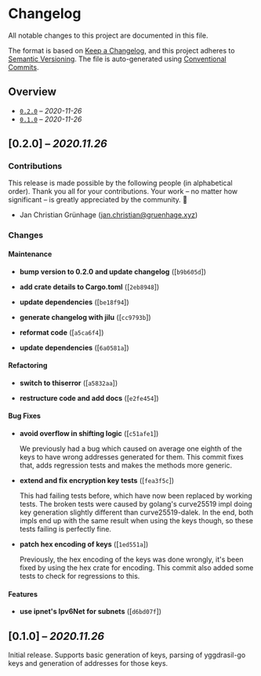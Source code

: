 # Changelog

All notable changes to this project are documented in this file.

The format is based on [Keep a Changelog], and this project adheres to
[Semantic Versioning]. The file is auto-generated using [Conventional Commits].

[keep a changelog]: https://keepachangelog.com/en/1.0.0/
[semantic versioning]: https://semver.org/spec/v2.0.0.html
[conventional commits]: https://www.conventionalcommits.org/en/v1.0.0/

## Overview


- [`0.2.0`](#020) – _2020-11-26_
- [`0.1.0`](#010) – _2020-11-26_

## [0.2.0] – _2020.11.26_

### Contributions

This release is made possible by the following people (in alphabetical order).
Thank you all for your contributions. Your work – no matter how significant – is
greatly appreciated by the community. 💖

- Jan Christian Grünhage (<jan.christian@gruenhage.xyz>)


### Changes

#### Maintenance

- **bump version to 0.2.0 and update changelog** ([`b9b605d`])

- **add crate details to Cargo.toml** ([`2eb8948`])

- **update dependencies** ([`be18f94`])

- **generate changelog with jilu** ([`cc9793b`])

- **reformat code** ([`a5ca6f4`])

- **update dependencies** ([`6a0581a`])

#### Refactoring

- **switch to thiserror** ([`a5832aa`])

- **restructure code and add docs** ([`e2fe454`])

#### Bug Fixes

- **avoid overflow in shifting logic** ([`c51afe1`])

  We previously had a bug which caused on average one eighth of the keys
  to have wrong addresses generated for them. This commit fixes that, adds
  regression tests and makes the methods more generic.

- **extend and fix encryption key tests** ([`fea3f5c`])

  This had failing tests before, which have now been replaced by working
  tests. The broken tests were caused by golang's curve25519 impl doing
  key generation slightly different than curve25519-dalek. In the end,
  both impls end up with the same result when using the keys though, so
  these tests failing is perfectly fine.

- **patch hex encoding of keys** ([`1ed551a`])

  Previously, the hex encoding of the keys was done wrongly, it's been
  fixed by using the hex crate for encoding. This commit also added some
  tests to check for regressions to this.

#### Features

- **use ipnet's Ipv6Net for subnets** ([`d6bd07f`])

## [0.1.0] – _2020.11.26_

Initial release. Supports basic generation of keys, parsing of
yggdrasil-go keys and generation of addresses for those keys.



<!--
Config(
  accept_types: ["feat", "fix", "perf", "chore", "refactor"],
  type_headers: {
    "feat": "Features",
    "fix": "Bug Fixes",
    "perf": "Performance Improvements",
    "chore": "Maintenance",
    "refactor": "Refactoring"
  }
)

Template(
# Changelog

All notable changes to this project are documented in this file.

The format is based on [Keep a Changelog], and this project adheres to
[Semantic Versioning]. The file is auto-generated using [Conventional Commits].

[keep a changelog]: https://keepachangelog.com/en/1.0.0/
[semantic versioning]: https://semver.org/spec/v2.0.0.html
[conventional commits]: https://www.conventionalcommits.org/en/v1.0.0/

## Overview

{% for release in releases %}
- [`{{ release.version }}`](#{{ release.version | replace(from=".", to="") }}) – _{{ release.date | date(format="%Y-%m-%d")}}_
{%- endfor %}

{% for release in releases -%}
## [{{ release.version }}] – _{{ release.date | date(format="%Y.%m.%d") }}_
{%- if release.notes %}

{{ release.notes }}
{% endif -%}
{%- if release.changeset.contributors %}

### Contributions

This release is made possible by the following people (in alphabetical order).
Thank you all for your contributions. Your work – no matter how significant – is
greatly appreciated by the community. 💖
{% for contributor in release.changeset.contributors %}
- {{ contributor.name }} (<{{ contributor.email }}>)
{%- endfor %}
{%- endif %}

{% if release.changeset.changes | length > 0 %}
### Changes

{% for type, changes in release.changeset.changes | group_by(attribute="type") -%}

#### {{ type | typeheader }}

{% for change in changes -%}
- **{{ change.description }}** ([`{{ change.commit.short_id }}`])

{% if change.body -%}
{{ change.body | indent(n=2) }}

{% endif -%}
{%- endfor -%}

{% endfor %}
{%- endif %}
{%- endfor -%}
)
-->
